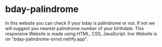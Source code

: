 # bday-palindrome
In this website you can check if your bday is palindrome or not. If not we will suggest you nearest palindrome number of your birthdate.
This responsive Website is made using HTML, CSS, JavaScript.
live Website is on "bday-palindrome-ornot.netlify.app".

